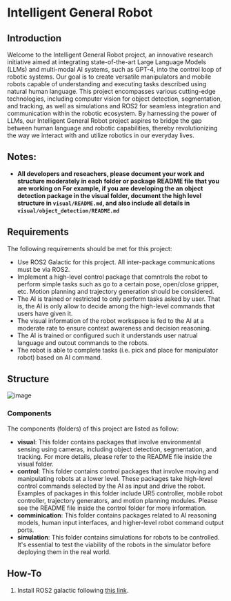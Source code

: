 # Intelligent General Robot

## Introduction
Welcome to the Intelligent General Robot project, an innovative research initiative aimed at integrating state-of-the-art Large Language Models (LLMs) and multi-modal AI systems, such as GPT-4, into the control loop of robotic systems. Our goal is to create versatile manipulators and mobile robots capable of understanding and executing tasks described using natural human language. This project encompasses various cutting-edge technologies, including computer vision for object detection, segmentation, and tracking, as well as simulations and ROS2 for seamless integration and communication within the robotic ecosystem. By harnessing the power of LLMs, our Intelligent General Robot project aspires to bridge the gap between human language and robotic capabilities, thereby revolutionizing the way we interact with and utilize robotics in our everyday lives.

## Notes:
- **All developers and reseachers, please document your work and structure moderately in each folder or package README file that you are working on For example, if you are developing the an object detection package in the visual folder, document the high level structure in ```visual/README.md```, and also include all details in ```visual/object_detection/README.md```**

## Requirements
The following requirements should be met for this project:
- Use ROS2 Galactic for this project. All inter-package communications must be via ROS2.
- Implement a high-level control package that comntrols the robot to perform simple tasks such as go to a certain pose, open/close gripper, etc. Motion planning and trajectory generation should be considered.
- The AI is trained or restricted to only perform tasks asked by user. That is, the AI is only allow to decide among the high-level commands that users have given it.
- The visual information of the robot workspace is fed to the AI at a moderate rate to ensure context awareness and decision reasoning.
- The AI is trained or configured such it understands user natrual language and outout commands to the robots.
- The robot is able to complete tasks (i.e. pick and place for manipulator robot) based on AI command.

## Structure
![image](https://user-images.githubusercontent.com/60408626/231640079-d7932104-3566-415c-9b9a-4c6cf317b02a.png)

### Components
The components (folders) of this project are listed as follow:
- **visual**: This folder contains packages that involve environmental sensing using cameras, including object detection, segmentation, and tracking. For more details, please refer to the README file inside the visual folder.
- **control**: This folder contains control packages that involve moving and manipulating robots at a lower level. These packages take high-level control commands selected by the AI as input and drive the robot. Examples of packages in this folder include UR5 controller, mobile robot controller, trajectory generators, and motion planning modules. Please see the README file inside the control folder for more information.
- **comminication**: This folder contains packages related to AI reasoning models, human input interfaces, and higher-level robot command output ports.
- **simulation**: This folder contains simulations for robots to be controlled. It's essential to test the viability of the robots in the simulator before deploying them in the real world.

## How-To
1. Install ROS2 galactic following [this link](https://docs.ros.org/en/galactic/Installation.html).
